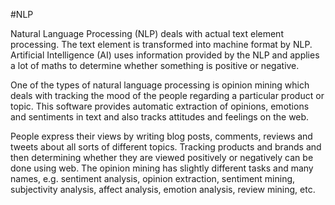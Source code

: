 #NLP

Natural Language Processing (NLP) deals with actual text element processing. The text element is transformed into machine format by NLP. Artificial Intelligence (AI) uses information provided by the NLP and applies a lot of maths to determine whether something is positive or negative.

One of the types of natural language processing is opinion mining which deals with tracking the mood of the people regarding a particular product or topic. This software provides automatic extraction of opinions, emotions and sentiments in text and also tracks attitudes and feelings on the web. 

People express their views by writing blog posts, comments, reviews and tweets about all sorts of different topics. Tracking products and brands and then determining whether they are viewed positively or negatively can be done using web. The opinion mining has slightly different tasks and many names, e.g. sentiment analysis, opinion extraction, sentiment mining, subjectivity analysis, affect analysis, emotion analysis, review mining, etc.
